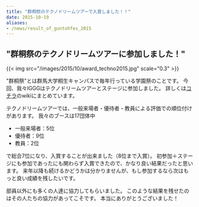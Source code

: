 ```yaml
---
title: "群桐祭のテクノドリームツアーで入賞しました！！"
date: 2015-10-19
aliases:
- /news/result_of_guntohfes_2015
---
```


## "群桐祭のテクノドリームツアーに参加しました！"

{{< img src="/images/2015/10/award_techno2015.jpg" scale="0.3" >}}

"群桐祭"とは群馬大学桐生キャンパスで毎年行っている学園祭のことです。
今回、我々IGGGはテクノドリームツアーとステージに参加しました。
詳しくは[コチラ](https://scrapbox.io/iggg/%E7%BE%A4%E6%A1%90%E7%A5%AD_2015)のwikiにまとめています。

テクノドリームツアーでは、一般来場者・優待者・教員による評価での順位付けがあります。
我々のブースは17団体中

* 一般来場者：5位
* 優待者：9位
* 教員：2位

で総合7位になり、入賞することが出来ました（8位まで入賞）。
初参加＋ステージにも参加であったにも関わらず入賞できたので、かなり良い結果だったと思います。
来年以降も続けるかどうかは分かりませんが、もし参加するなら次はもっと良い成績を残したいです。

部員以外にも多くの人達に協力してもらいました。
このような結果を残せたのはその人たちの協力があってこそです。
本当にありがとうございました！
